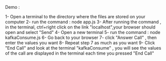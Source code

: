 
Demo :

1- Open a terminal to the directory where the files are stored on your computer
2- run the command : node app.js
3- After running the command , in the terminal, ctrl+right click on the link "localhost",your browser should open and select "Send"
4- Open a new terminal
5- run the command : node kafkaConsume.js 
6- Go back to your browser 
7- click "Answer Call" , then enter the values you want
8- Repeat step 7 as much as you want
9- Click "End Call" and look at the terminal "kafkaConsume" , you will see the values of the call are displayed in the terminal each time you pressed "End Call"
